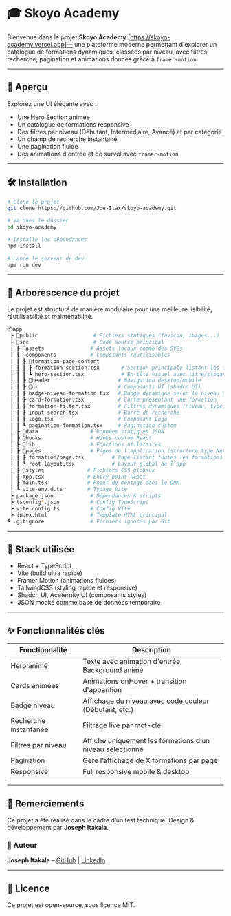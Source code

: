 # 🎓 Skoyo Academy

Bienvenue dans le projet **Skoyo Academy** [https://skoyo-academy.vercel.app]— une plateforme moderne permettant d'explorer un catalogue de formations dynamiques, classées par niveau, avec filtres, recherche, pagination et animations douces grâce à `framer-motion`.

---

## 🚀 Aperçu

Explorez une UI élégante avec :

- Une Hero Section animée
- Un catalogue de formations responsive
- Des filtres par niveau (Débutant, Intermédiaire, Avancé) et par catégorie
- Un champ de recherche instantané
- Une pagination fluide
- Des animations d'entrée et de survol avec `framer-motion`

---

## 🛠️ Installation

```bash
# Clone le projet
git clone https://github.com/Joe-Itax/skoyo-academy.git

# Va dans le dossier
cd skoyo-academy

# Installe les dépendances
npm install

# Lance le serveur de dev
npm run dev
```

---

## 📁 Arborescence du projet

Le projet est structuré de manière modulaire pour une meilleure lisibilité, réutilisabilité et maintenabilité.

```bash
📦app
 ┣ 📂public                  # Fichiers statiques (favicon, images...)
 ┣ 📂src                     # Code source principal
 ┃ ┣ 📂assets               # Assets locaux comme des SVGs
 ┃ ┣ 📂components           # Composants réutilisables
 ┃ ┃ ┣ 📂formation-page-content
 ┃ ┃ ┃ ┣ formation-section.tsx       # Section principale listant les formations
 ┃ ┃ ┃ ┗ hero-section.tsx            # En-tête visuel avec titre/slogan
 ┃ ┃ ┣ 📂header                      # Navigation desktop/mobile
 ┃ ┃ ┣ 📂ui                          # Composants UI (shadcn UI)
 ┃ ┃ ┣ badge-niveau-formation.tsx   # Badge dynamique selon le niveau de la formation
 ┃ ┃ ┣ card-formation.tsx           # Carte présentant une formation
 ┃ ┃ ┣ formation-filter.tsx         # Filtres dynamiques (niveau, type, etc.)
 ┃ ┃ ┣ input-search.tsx             # Barre de recherche
 ┃ ┃ ┣ logo.tsx                     # Composant Logo
 ┃ ┃ ┗ pagination-formation.tsx     # Pagination custom
 ┃ ┣ 📂data                 # Données statiques JSON
 ┃ ┣ 📂hooks                # Hooks custom React
 ┃ ┣ 📂lib                  # Fonctions utilitaires
 ┃ ┣ 📂pages                # Pages de l'application (structure type Next.js)
 ┃ ┃ ┣ formation/page.tsx         # Page listant toutes les formations
 ┃ ┃ ┗ root-layout.tsx            # Layout global de l’app
 ┃ ┣ 📂styles              # Fichiers CSS globaux
 ┃ ┣ App.tsx              # Entry point React
 ┃ ┣ main.tsx             # Point de montage dans le DOM
 ┃ ┗ vite-env.d.ts        # Typage Vite
 ┣ package.json            # Dépendances & scripts
 ┣ tsconfig*.json          # Config TypeScript
 ┣ vite.config.ts          # Config Vite
 ┣ index.html              # Template HTML principal
┗ .gitignore               # Fichiers ignorés par Git

```

---

## 🧠 Stack utilisée

- React + TypeScript
- Vite (build ultra rapide)
- Framer Motion (animations fluides)
- TailwindCSS (styling rapide et responsive)
- Shadcn UI, Aceternity UI (composants stylés)
- JSON mocké comme base de données temporaire

---

## ✨ Fonctionnalités clés

| Fonctionnalité        | Description                                               |
| --------------------- | --------------------------------------------------------- |
| Hero animé            | Texte avec animation d'entrée, Background animé           |
| Cards animées         | Animations onHover + transition d'apparition              |
| Badge niveau          | Affichage du niveau avec code couleur (Débutant, etc.)    |
| Recherche instantanée | Filtrage live par mot-clé                                 |
| Filtres par niveau    | Affiche uniquement les formations d’un niveau sélectionné |
| Pagination            | Gère l’affichage de X formations par page                 |
| Responsive            | Full responsive mobile & desktop                          |

---

## 🙌 Remerciements

Ce projet a été réalisé dans le cadre d’un test technique.
Design & développement par **Joseph Itakala**.

### 🙌 Auteur

**Joseph Itakala** – [GitHub](https://github.com/Joe-Itax) | [LinkedIn](https://www.linkedin.com/in/joseph-itakala)

---

## 📃 Licence

Ce projet est open-source, sous licence MIT.
